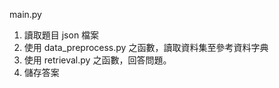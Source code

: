 main.py

1. 讀取題目 json 檔案
2. 使用 data_preprocess.py 之函數，讀取資料集至參考資料字典
3. 使用 retrieval.py 之函數，回答問題。
4. 儲存答案